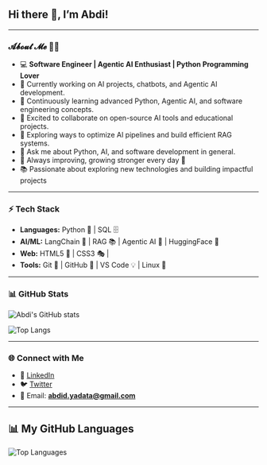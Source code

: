 ## Hi there 👋, I’m Abdi!

---
### 𝓐𝓫𝓸𝓾𝓽 𝓜𝓮 🙋‍♂️
- 💻 **Software Engineer | Agentic AI Enthusiast | Python Programming Lover**  
- 🔭 Currently working on AI projects, chatbots, and Agentic AI development.  
- 🌱 Continuously learning advanced Python, Agentic AI, and software engineering concepts.
- 👯 Excited to collaborate on open-source AI tools and educational projects.  
- 🤔 Exploring ways to optimize AI pipelines and build efficient RAG systems.  
- 💬 Ask me about Python, AI, and software development in general. 
- 💪 Always improving, growing stronger every day 🚀  
- 📚 Passionate about exploring new technologies and building impactful projects

---

### ⚡ Tech Stack
- **Languages:** Python 🐍 | SQL 🗄️  
- **AI/ML:** LangChain 🔗 | RAG 📚 | Agentic AI 🤖 | HuggingFace 🤗  
- **Web:** HTML5 🎨 | CSS3 🎭 |  
- **Tools:** Git 🔧 | GitHub 🐙 | VS Code 💡 | Linux 🐧  

---

### 📊 GitHub Stats
![Abdi's GitHub stats](https://github-readme-stats.vercel.app/api?username=abdi7d&show_icons=true&theme=tokyonight)  

![Top Langs](https://github-readme-stats.vercel.app/api/top-langs/?username=abdi7d&layout=compact&theme=tokyonight)

---

### 🌐 Connect with Me
- 💼 [LinkedIn](https://www.linkedin.com/in/abdi7d/)  
- 🐦 [Twitter](https://x.com/abdi7d)  
- 📧 Email: **abdid.yadata@gmail.com**  

---

## 📊 My GitHub Languages

![Top Languages](https://github-readme-stats.vercel.app/api/top-langs/?username=abdi7d&layout=compact&theme=radical)
